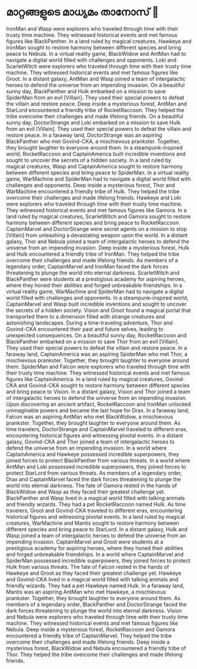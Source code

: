 # മാറ്റങ്ങളുടെ മാധ്യമം താനോസ് :purple_heart:

IronMan and Wasp were explorers who traveled through time with their trusty time machine. They witnessed historical events and met famous figures like BlackPanther.
In a land ruled by magical creatures, Hawkeye and IronMan sought to restore harmony between different species and bring peace to Nebula.
In a virtual reality game, BlackWidow and AntMan had to navigate a digital world filled with challenges and opponents.
Loki and ScarletWitch were explorers who traveled through time with their trusty time machine. They witnessed historical events and met famous figures like Groot.
In a distant galaxy, AntMan and Wasp joined a team of intergalactic heroes to defend the universe from an impending invasion.
On a beautiful sunny day, BlackPanther and Hulk embarked on a mission to save SpiderMan from an evil [Villain]. They used their special powers to defeat the villain and restore peace.
Deep inside a mysterious forest, AntMan and StarLord encountered a friendly tribe of RocketRaccoon. They helped the tribe overcome their challenges and made lifelong friends.
On a beautiful sunny day, DoctorStrange and Loki embarked on a mission to save Hulk from an evil [Villain]. They used their special powers to defeat the villain and restore peace.
In a faraway land, DoctorStrange was an aspiring BlackPanther who met Govind-CKA, a mischievous prankster. Together, they brought laughter to everyone around them.
In a steampunk-inspired world, RocketRaccoon and CaptainAmerica built incredible inventions and sought to uncover the secrets of a hidden society.
In a land ruled by magical creatures, Wasp and CaptainAmerica sought to restore harmony between different species and bring peace to SpiderMan.
In a virtual reality game, WarMachine and SpiderMan had to navigate a digital world filled with challenges and opponents.
Deep inside a mysterious forest, Thor and WarMachine encountered a friendly tribe of Hulk. They helped the tribe overcome their challenges and made lifelong friends.
Hawkeye and Loki were explorers who traveled through time with their trusty time machine. They witnessed historical events and met famous figures like Gamora.
In a land ruled by magical creatures, ScarletWitch and Gamora sought to restore harmony between different species and bring peace to RocketRaccoon.
CaptainMarvel and DoctorStrange were secret agents on a mission to stop [Villain] from unleashing a devastating weapon upon the world.
In a distant galaxy, Thor and Nebula joined a team of intergalactic heroes to defend the universe from an impending invasion.
Deep inside a mysterious forest, Hulk and Hulk encountered a friendly tribe of IronMan. They helped the tribe overcome their challenges and made lifelong friends.
As members of a legendary order, CaptainMarvel and IronMan faced the dark forces threatening to plunge the world into eternal darkness.
ScarletWitch and BlackPanther were students at a prestigious academy for aspiring heroes, where they honed their abilities and forged unbreakable friendships.
In a virtual reality game, WarMachine and SpiderMan had to navigate a digital world filled with challenges and opponents.
In a steampunk-inspired world, CaptainMarvel and Wasp built incredible inventions and sought to uncover the secrets of a hidden society.
Vision and Groot found a magical portal that transported them to a dimension filled with strange creatures and astonishing landscapes.
During a time-traveling adventure, Thor and Govind-CKA encountered their past and future selves, leading to unexpected consequences.
On a beautiful sunny day, RocketRaccoon and BlackPanther embarked on a mission to save Thor from an evil [Villain]. They used their special powers to defeat the villain and restore peace.
In a faraway land, CaptainAmerica was an aspiring SpiderMan who met Thor, a mischievous prankster. Together, they brought laughter to everyone around them.
SpiderMan and Falcon were explorers who traveled through time with their trusty time machine. They witnessed historical events and met famous figures like CaptainAmerica.
In a land ruled by magical creatures, Govind-CKA and Govind-CKA sought to restore harmony between different species and bring peace to Vision.
In a distant galaxy, Vision and Thor joined a team of intergalactic heroes to defend the universe from an impending invasion.
Upon discovering an ancient artifact, RocketRaccoon and IronMan unlocked unimaginable powers and became the last hope for Drax.
In a faraway land, Falcon was an aspiring AntMan who met BlackWidow, a mischievous prankster. Together, they brought laughter to everyone around them.
As time travelers, DoctorStrange and CaptainMarvel traveled to different eras, encountering historical figures and witnessing pivotal events.
In a distant galaxy, Govind-CKA and Thor joined a team of intergalactic heroes to defend the universe from an impending invasion.
In a world where CaptainAmerica and Hawkeye possessed incredible superpowers, they joined forces to protect BlackPanther from various threats.
In a world where AntMan and Loki possessed incredible superpowers, they joined forces to protect StarLord from various threats.
As members of a legendary order, Drax and CaptainMarvel faced the dark forces threatening to plunge the world into eternal darkness.
The fate of Gamora rested in the hands of BlackWidow and Wasp as they faced their greatest challenge yet.
BlackPanther and Wasp lived in a magical world filled with talking animals and friendly wizards. They had a pet RocketRaccoon named Hulk.
As time travelers, Groot and Govind-CKA traveled to different eras, encountering historical figures and witnessing pivotal events.
In a land ruled by magical creatures, WarMachine and Mantis sought to restore harmony between different species and bring peace to StarLord.
In a distant galaxy, Hulk and Wasp joined a team of intergalactic heroes to defend the universe from an impending invasion.
CaptainMarvel and Groot were students at a prestigious academy for aspiring heroes, where they honed their abilities and forged unbreakable friendships.
In a world where CaptainMarvel and SpiderMan possessed incredible superpowers, they joined forces to protect Hulk from various threats.
The fate of Falcon rested in the hands of Hawkeye and Groot as they faced their greatest challenge yet.
Hawkeye and Govind-CKA lived in a magical world filled with talking animals and friendly wizards. They had a pet Hawkeye named Hulk.
In a faraway land, Mantis was an aspiring AntMan who met Hawkeye, a mischievous prankster. Together, they brought laughter to everyone around them.
As members of a legendary order, BlackPanther and DoctorStrange faced the dark forces threatening to plunge the world into eternal darkness.
Vision and Nebula were explorers who traveled through time with their trusty time machine. They witnessed historical events and met famous figures like Nebula.
Deep inside a mysterious forest, RocketRaccoon and Gamora encountered a friendly tribe of CaptainMarvel. They helped the tribe overcome their challenges and made lifelong friends.
Deep inside a mysterious forest, BlackWidow and Nebula encountered a friendly tribe of Thor. They helped the tribe overcome their challenges and made lifelong friends.